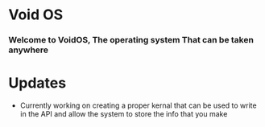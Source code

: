 # Void OS
### Welcome to VoidOS, The operating system That can be taken anywhere


# Updates
- Currently working on creating a proper kernal that can be used to write in the API and allow the system to store the info that you make

